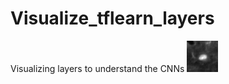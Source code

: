 # Visualize_tflearn_layers
Visualizing layers to understand the CNNs
![Input Image](images/input_data_0.png)
